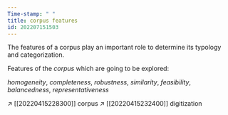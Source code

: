 ```yaml
---
Time-stamp: " "
title: corpus features
id: 202207151503 
---
```


The features of a corpus play an important role to determine its typology and categorization.

Features of the *corpus* which are going to be explored:

*homogeneity*, 
*completeness*, 
*robustness*, 
*similarity*, 
*feasibility*, 
*balancedness*, 
*representativeness* 

↗ [[20220415228300]] corpus
↗ [[20220415232400]] digitization
